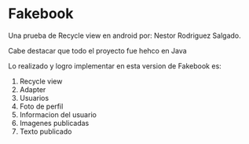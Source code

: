 # Fakebook
Una prueba de Recycle view en android por: Nestor Rodriguez Salgado.

Cabe destacar que todo el proyecto fue hehco en Java

Lo realizado y logro implementar en esta version de Fakebook es:

  1. Recycle view
  2. Adapter
  3. Usuarios
  4. Foto de perfil
  5. Informacion del usuario
  6. Imagenes publicadas
  7. Texto publicado
